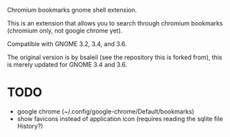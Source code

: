 Chromium bookmarks gnome shell extension.

This is an extension that allows you to search through chromium bookmarks (chromium only, not google chrome yet).

Compatible with GNOME 3.2, 3.4, and 3.6.

The original version is by bsaleil (see the repository this is forked from), this is merely updated for GNOME 3.4 and 3.6.

# TODO

* google chrome (~/.config/google-chrome/Default/bookmarks)
* show favicons instead of application icon (requires reading the sqlite file History?)
